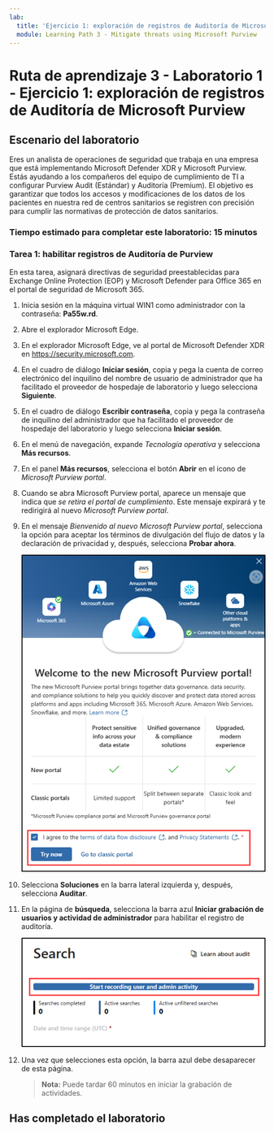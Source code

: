 ```yaml
---
lab:
  title: 'Ejercicio 1: exploración de registros de Auditoría de Microsoft Purview'
  module: Learning Path 3 - Mitigate threats using Microsoft Purview
---
```


# Ruta de aprendizaje 3 - Laboratorio 1 - Ejercicio 1: exploración de registros de Auditoría de Microsoft Purview

## Escenario del laboratorio

Eres un analista de operaciones de seguridad que trabaja en una empresa que está implementando Microsoft Defender XDR y Microsoft Purview. Estás ayudando a los compañeros del equipo de cumplimiento de TI a configurar Purview Audit (Estándar) y Auditoría (Premium). El objetivo es garantizar que todos los accesos y modificaciones de los datos de los pacientes en nuestra red de centros sanitarios se registren con precisión para cumplir las normativas de protección de datos sanitarios.

### Tiempo estimado para completar este laboratorio: 15 minutos

### Tarea 1: habilitar registros de Auditoría de Purview

En esta tarea, asignará directivas de seguridad preestablecidas para Exchange Online Protection (EOP) y Microsoft Defender para Office 365 en el portal de seguridad de Microsoft 365.

1. Inicia sesión en la máquina virtual WIN1 como administrador con la contraseña: **Pa55w.rd**.  

1. Abre el explorador Microsoft Edge.

1. En el explorador Microsoft Edge, ve al portal de Microsoft Defender XDR en <https://security.microsoft.com>.

1. En el cuadro de diálogo **Iniciar sesión**, copia y pega la cuenta de correo electrónico del inquilino del nombre de usuario de administrador que ha facilitado el proveedor de hospedaje de laboratorio y luego selecciona **Siguiente**.

1. En el cuadro de diálogo **Escribir contraseña**, copia y pega la contraseña de inquilino del administrador que ha facilitado el proveedor de hospedaje del laboratorio y luego selecciona **Iniciar sesión**.

1. En el menú de navegación, expande *Tecnología operativa* y selecciona **Más recursos**.

1. En el panel **Más recursos**, selecciona el botón **Abrir** en el icono de *Microsoft Purview portal*.

1. Cuando se abra Microsoft Purview portal, aparece un mensaje que indica que *se retira el portal de cumplimiento*. Este mensaje expirará y te redirigirá al nuevo *Microsoft Purview portal*.

1. En el mensaje *Bienvenido al nuevo Microsoft Purview portal*, selecciona la opción para aceptar los términos de divulgación del flujo de datos y la declaración de privacidad y, después, selecciona **Probar ahora**.

    ![Captura de pantalla que muestra la pantalla de bienvenida al nuevo Microsoft Purview portal.](../Media/welcome-purview-portal.png)

1. Selecciona **Soluciones** en la barra lateral izquierda y, después, selecciona **Auditar**.

1. En la página de **búsqueda**, selecciona la barra azul **Iniciar grabación de usuarios y actividad de administrador** para habilitar el registro de auditoría.

    ![Captura de pantalla que muestra el botón Iniciar grabación de usuarios y actividad de administrador.](../Media/enable-audit-button.png)

1. Una vez que selecciones esta opción, la barra azul debe desaparecer de esta página.

    >**Nota:** Puede tardar 60 minutos en iniciar la grabación de actividades.

## Has completado el laboratorio
